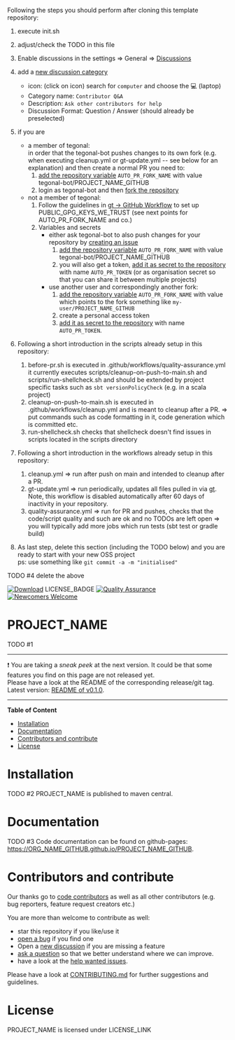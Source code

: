 Following the steps you should perform after cloning this template repository:

1. execute init.sh
2. adjust/check the TODO in this file
3. Enable discussions in the settings =>
   General => [Discussions](https://github.com/ORG_NAME_GITHUB/PROJECT_NAME_GITHUB/settings#discussions-feature)
4. add a [new discussion category](https://github.com/ORG_NAME_GITHUB/PROJECT_NAME_GITHUB/discussions/categories/new)
   - icon: (click on icon) search for `computer` and choose the 💻 (laptop) 
   - Category name: `Contributor Q&A`
   - Description: `Ask other contributors for help`
   - Discussion Format: Question / Answer (should already be preselected)
5. if you are
   -  a member of tegonal:   
      in order that the tegonal-bot pushes changes to its own fork (e.g. when executing cleanup.yml or gt-update.yml --
      see below for an explanation) and then create a normal PR you need to:
         1. [add the repository variable](https://github.com/ORG_NAME_GITHUB/PROJECT_NAME_GITHUB/settings/variables/actions/new)
          `AUTO_PR_FORK_NAME` with value tegonal-bot/PROJECT_NAME_GITHUB
         2. login as tegonal-bot and then [fork the repository](https://github.com/ORG_NAME_GITHUB/PROJECT_NAME_GITHUB/fork)
   - not a member of tegonal:
     1. Follow the guidelines in [gt -> GitHub Workflow](https://github.com/tegonal/gt?tab=readme-ov-file#github-workflow) 
        to set up PUBLIC_GPG_KEYS_WE_TRUST (see next points for AUTO_PR_FORK_NAME and co.)
     2. Variables and secrets
         - either ask tegonal-bot to also push changes for your repository by [creating an issue](https://github.com/tegonal-bot/bot/issues/new?title=gt%20updates%20via%20tegonal-bot%20for%20...)
            1. [add the repository variable](https://github.com/ORG_NAME_GITHUB/PROJECT_NAME_GITHUB/settings/variables/actions/new)
			   `AUTO_PR_FORK_NAME` with value tegonal-bot/PROJECT_NAME_GITHUB
             2. you will also get a token, [add it as secret to the repository](https://github.com/tegonal/cohiva/settings/secrets/actions/new)
                with name `AUTO_PR_TOKEN` (or as organisation secret so that you can share it between multiple projects)
         - use another user and correspondingly another fork:
            1. [add the repository variable](https://github.com/ORG_NAME_GITHUB/PROJECT_NAME_GITHUB/settings/variables/actions/new)
			   `AUTO_PR_FORK_NAME` with value which points to the fork something like `my-user/PROJECT_NAME_GITHUB`
            2. create a personal access token
            3. [add it as secret to the repository](https://github.com/tegonal/cohiva/settings/secrets/actions/new)
			   with name `AUTO_PR_TOKEN`.

6. Following a short introduction in the scripts already setup in this repository:
	1. before-pr.sh is executed in .github/workflows/quality-assurance.yml
	   it currently executes scripts/cleanup-on-push-to-main.sh and scripts/run-shellcheck.sh
	   and should be extended by project specific tasks such as `sbt versionPolicyCheck` (e.g. in a scala project)
	2. cleanup-on-push-to-main.sh is executed in .github/workflows/cleanup.yml and is meant to cleanup after a PR.
	   => put commands such as code formatting in it, code generation which is committed etc.
	3. run-shellcheck.sh checks that shellcheck doesn't find issues in scripts located in the scripts directory

7. Following a short introduction in the workflows already setup in this repository:
	1. cleanup.yml => run after push on main and intended to cleanup after a PR.
	2. gt-update.yml => run periodically, updates all files pulled in via [gt](https://github.com/tegonal/gt). Note, this workflow is disabled 
       automatically after 60 days of inactivity in your repository.
	3. quality-assurance.yml => run for PR and pushes, checks that the code/script quality and such are ok and no TODOs
	   are left open
	   => you will typically add more jobs which run tests (sbt test or gradle build)

8. As last step, delete this section (including the TODO below) and you are ready to start with your new OSS project  
   ps: use something like `git commit -a -m "initialised"`

TODO #4 delete the above

<!-- for main -->

[![Download](https://img.shields.io/badge/Download-v0.1.0-%23007ec6)](https://github.com/ORG_NAME_GITHUB/PROJECT_NAME_GITHUB/releases/tag/v0.1.0)
LICENSE_BADGE
[![Quality Assurance](https://github.com/ORG_NAME_GITHUB/PROJECT_NAME_GITHUB/actions/workflows/quality-assurance.yml/badge.svg?event=push&branch=main)](https://github.com/ORG_NAME_GITHUB/PROJECT_NAME_GITHUB/actions/workflows/quality-assurance.yml?query=branch%3Amain)
[![Newcomers Welcome](https://img.shields.io/badge/%F0%9F%91%8B-Newcomers%20Welcome-blueviolet)](https://github.com/ORG_NAME_GITHUB/PROJECT_NAME_GITHUB/issues?q=is%3Aissue+is%3Aopen+label%3A%22good+first+issue%22 "Ask in discussions for help")

<!-- for main end -->
<!-- for release -->
<!--
[![Download](https://img.shields.io/badge/Download-v0.1.0-%23007ec6)](https://github.com/ORG_NAME_GITHUB/PROJECT_NAME_GITHUB/releases/tag/v0.1.0)
LICENSE_BADGE
[![Newcomers Welcome](https://img.shields.io/badge/%F0%9F%91%8B-Newcomers%20Welcome-blueviolet)](https://github.com/ORG_NAME_GITHUB/PROJECT_NAME_GITHUB/issues?q=is%3Aissue+is%3Aopen+label%3A%22good+first+issue%22 "Ask in discussions for help")
-->
<!-- for release end -->

# PROJECT_NAME

TODO #1 <add project description>

---
❗ You are taking a *sneak peek* at the next version. It could be that some features you find on this page are not
released yet.  
Please have a look at the README of the corresponding release/git tag. Latest
version: [README of v0.1.0](https://github.com/ORG_NAME_GITHUB/PROJECT_NAME_GITHUB/tree/main/README.md).

---

**Table of Content**

- [Installation](#installation)
- [Documentation](#documentation)
- [Contributors and contribute](#contributors-and-contribute)
- [License](#license)

# Installation

TODO #2 <adjust if not published to maven central>
PROJECT_NAME is published to maven central.

# Documentation

TODO #3 <adjust if not published to github pages>
Code documentation can be found on github-pages: <https://ORG_NAME_GITHUB.github.io/PROJECT_NAME_GITHUB>.

# Contributors and contribute

Our thanks go to [code contributors](https://github.com/ORG_NAME_GITHUB/PROJECT_NAME_GITHUB/graphs/contributors)
as well as all other contributors (e.g. bug reporters, feature request creators etc.)

You are more than welcome to contribute as well:

- star this repository if you like/use it
- [open a bug](https://github.com/ORG_NAME_GITHUB/PROJECT_NAME_GITHUB/issues/new?template=bug_report.md) if you find one
- Open a [new discussion](https://github.com/ORG_NAME_GITHUB/PROJECT_NAME_GITHUB/discussions/new?category=ideas) if you
  are missing a
  feature
- [ask a question](https://github.com/ORG_NAME_GITHUB/PROJECT_NAME_GITHUB/discussions/new?category=q-a)
  so that we better understand where we can improve.
- have a look at
  the [help wanted issues](https://github.com/ORG_NAME_GITHUB/PROJECT_NAME_GITHUB/issues?q=is%3Aissue+is%3Aopen+label%3A%22help+wanted%22).

Please have a look at
[CONTRIBUTING.md](https://github.com/ORG_NAME_GITHUB/PROJECT_NAME_GITHUB/tree/main/.github/CONTRIBUTING.md)
for further suggestions and guidelines.

# License

PROJECT_NAME is licensed under LICENSE_LINK
